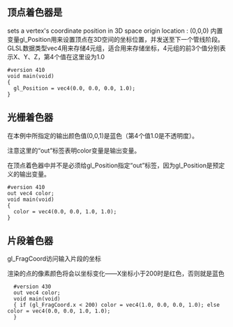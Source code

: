 
## 顶点着色器是
sets a vertex's coordinate position in 3D space origin location : (0,0,0)
内置变量gl_Position用来设置顶点在3D空间的坐标位置，并发送至下一个管线阶段。
GLSL数据类型vec4用来存储4元组，适合用来存储坐标，4元组的前3个值分别表示X、Y、Z，第4个值在这里设为1.0
```
#version 410
void main(void)
{
  gl_Position = vec4(0.0, 0.0, 0.0, 1.0);
}
```

## 光栅着色器
在本例中所指定的输出颜色值(0,0,1)是蓝色（第4个值1.0是不透明度）。

注意这里的“out”标签表明color变量是输出变量。

在顶点着色器中并不是必须给gl_Position指定“out”标签，因为gl_Position是预定义的输出变量。
```
#version 410
out vec4 color;
void main(void)
{
  color = vec4(0.0, 0.0, 1.0, 1.0);
}
```


## 片段着色器
gl_FragCoord访问输入片段的坐标

渲染的点的像素颜色将会以坐标变化——X坐标小于200时是红色，否则就是蓝色
```
  #version 430
  out vec4 color;
  void main(void)
  { if (gl_FragCoord.x < 200) color = vec4(1.0, 0.0, 0.0, 1.0); else color = vec4(0.0, 0.0, 1.0, 1.0);
  }
```